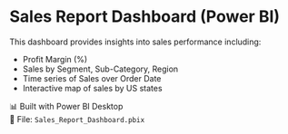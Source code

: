# Sales Report Dashboard (Power BI)

This dashboard provides insights into sales performance including:

- Profit Margin (%)
- Sales by Segment, Sub-Category, Region
- Time series of Sales over Order Date
- Interactive map of sales by US states

📊 Built with Power BI Desktop  
📁 File: `Sales_Report_Dashboard.pbix`

